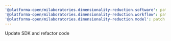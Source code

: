 ```yaml
---
'@platforma-open/milaboratories.dimensionality-reduction.software': patch
'@platforma-open/milaboratories.dimensionality-reduction.workflow': patch
'@platforma-open/milaboratories.dimensionality-reduction.model': patch
---
```


Update SDK and refactor code
